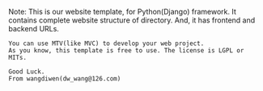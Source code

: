 Note:
    This is our website template, for Python(Django) framework.
    It contains complete website structure of directory.
    And, it has frontend and backend URLs.
    
    You can use MTV(like MVC) to develop your web project.
    As you know, this template is free to use. The license is LGPL or MITs.
    
    Good Luck.
    From wangdiwen(dw_wang@126.com)

